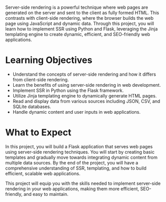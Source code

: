 Server-side rendering is a powerful technique where web pages are generated on the server and sent to the client as fully formed HTML. This contrasts with client-side rendering, where the browser builds the web page using JavaScript and dynamic data. Through this project, you will learn how to implement SSR using Python and Flask, leveraging the Jinja templating engine to create dynamic, efficient, and SEO-friendly web applications.

# Learning Objectives
* Understand the concepts of server-side rendering and how it differs from client-side rendering.
* Learn the benefits of using server-side rendering in web development.
* Implement SSR in Python using the Flask framework.
* Utilize Jinja templating engine to dynamically generate HTML pages.
* Read and display data from various sources including JSON, CSV, and SQLite databases.
* Handle dynamic content and user inputs in web applications.

# What to Expect
In this project, you will build a Flask application that serves web pages using server-side rendering techniques. You will start by creating basic templates and gradually move towards integrating dynamic content from multiple data sources. By the end of the project, you will have a comprehensive understanding of SSR, templating, and how to build efficient, scalable web applications.

This project will equip you with the skills needed to implement server-side rendering in your web applications, making them more efficient, SEO-friendly, and easy to maintain.
